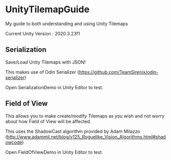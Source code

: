 # UnityTilemapGuide
My guide to both understanding and using Unity Tilemaps

Current Unity Version : 2020.3.23f1


## Serialization
Save/Load Unity Tilemaps with JSON! 

This makes use of Odin Serializer (https://github.com/TeamSirenix/odin-serializer)

Open SerializationDemo in Unity Editor to test.

## Field of View

This allows you to make create/modify Tilemaps as you wish and not worry about how Field of View will be affected.

This uses the ShadowCast algorithm provided by Adam Milazzo (http://www.adammil.net/blog/v125_Roguelike_Vision_Algorithms.html#shadowcode)

Open FieldOfViewDemo in Unity Editor to test.
